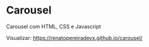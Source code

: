 # Carousel
Carousel com HTML, CSS e Javascript


Visualizar: https://renatopereiradevx.github.io/carousel/
